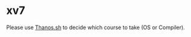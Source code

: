 # xv7

Please use [Thanos.sh](https://github.com/hotvulcan/Thanos.sh) to decide which course to take (OS or Compiler).

